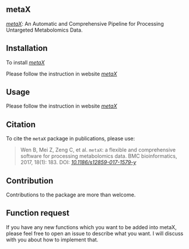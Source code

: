 ## metaX
*[metaX](http://metax.genomics.cn)*: An Automatic and Comprehensive Pipeline for Processing Untargeted Metabolomics Data.

## Installation

To install *[metaX](http://metax.genomics.cn)*

Please follow the instruction in website *[metaX](http://metax.genomics.cn)*

## Usage

Please follow the instruction in website *[metaX](http://metax.genomics.cn)*

## Citation

To cite the `metaX` package in publications, please use:

> Wen B, Mei Z, Zeng C, et al. `metaX`: a flexible and comprehensive software for processing metabolomics data. BMC bioinformatics, 2017, 18(1): 183. DOI: *[10.1186/s12859-017-1579-y](https://bmcbioinformatics.biomedcentral.com/articles/10.1186/s12859-017-1579-y)*


## Contribution

Contributions to the package are more than welcome. 


## Function request

If you have any new functions which you want to be added into metaX, please feel free to open an issue to describe what you want. I will discuss with you about how to implement that.
